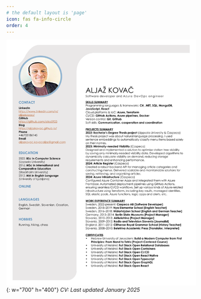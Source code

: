 ```yaml
---
# the default layout is 'page'
icon: fas fa-info-circle
order: 4
---
```


![Desktop View](../assets/images/AljazKovac_CV_eng.png){: w="700" h="400"}
_CV: Last updated January 2025_
